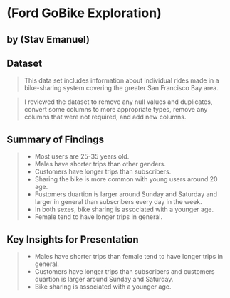 # (Ford GoBike Exploration)
## by (Stav Emanuel)


## Dataset

> This data set includes information about individual rides made in a bike-sharing system covering the greater San Francisco Bay area.

>I reviewed the dataset to remove any null values and duplicates, convert some columns to more appropriate types, remove any columns that were not required, and add new columns.

## Summary of Findings

> * Most users are 25-35 years old.
> * Males have shorter trips than other genders.
> * Customers have longer trips than subscribers.
> * Sharing the bike is more common with young users around 20 age.
> * Fustomers duartion is larger around Sunday and Saturday and larger in general than subscribers every day in the week.
> * In both sexes, bike sharing is associated with a younger age.
> * Female tend to have longer trips in general.


## Key Insights for Presentation

> * Males have shorter trips than female tend to have longer trips in general.
> * Customers have longer trips than subscribers and customers duartion is larger around Sunday and Saturday.
> * Bike sharing is associated with a younger age.
